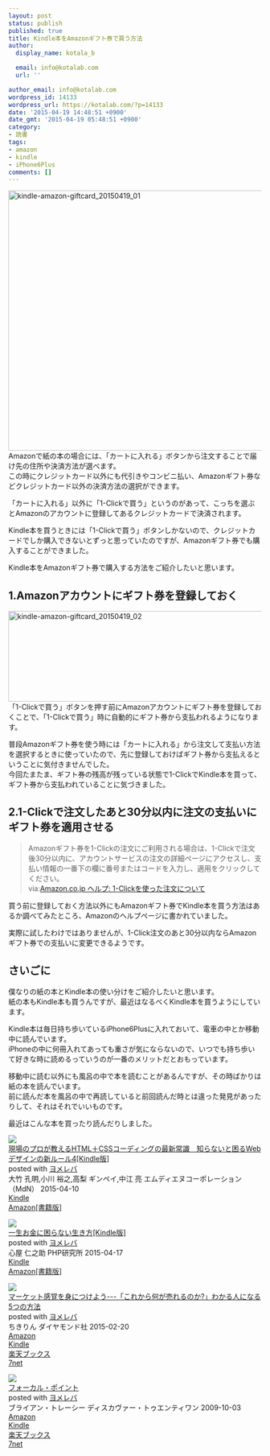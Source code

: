 ```yaml
---
layout: post
status: publish
published: true
title: Kindle本をAmazonギフト券で買う方法
author:
  display_name: kotala_b

  email: info@kotalab.com
  url: ''

author_email: info@kotalab.com
wordpress_id: 14133
wordpress_url: https://kotalab.com/?p=14133
date: '2015-04-19 14:48:51 +0900'
date_gmt: '2015-04-19 05:48:51 +0900'
category:
- 読書
tags:
- amazon
- kindle
- iPhone6Plus
comments: []
---
```

<p><img src="https://kotalab.com/wp-content/uploads/2015/04/kindle-amazon-giftcard_20150419_01-780x517.jpg" alt="kindle-amazon-giftcard_20150419_01" width="780" height="517" class="aligncenter size-large wp-image-14136" /><br />
Amazonで紙の本の場合には、「カートに入れる」ボタンから注文することで届け先の住所や決済方法が選べます。<br />
この時にクレジットカード以外にも代引きやコンビニ払い、Amazonギフト券などクレジットカード以外の決済方法の選択ができます。</p>
<p>「カートに入れる」以外に「1-Clickで買う」というのがあって、こっちを選ぶとAmazonのアカウントに登録してあるクレジットカードで決済されます。</p>
<p>Kindle本を買うときには「1-Clickで買う」ボタンしかないので、クレジットカードでしか購入できないとずっと思っていたのですが、Amazonギフト券でも購入することができました。</p>
<p>Kindle本をAmazonギフト券で購入する方法をご紹介したいと思います。<br />
<!--more--></p>
<h2>1.Amazonアカウントにギフト券を登録しておく</h2>
<p><img src="https://kotalab.com/wp-content/uploads/2015/04/kindle-amazon-giftcard_20150419_02-780x180.png" alt="kindle-amazon-giftcard_20150419_02" width="780" height="180" class="aligncenter size-large wp-image-14135" /><br />
「1-Clickで買う」ボタンを押す前にAmazonアカウントにギフト券を登録しておくことで、「1-Clickで買う」時に自動的にギフト券から支払われるようになります。</p>
<p>普段Amazonギフト券を使う時には「カートに入れる」から注文して支払い方法を選択するときに使っていたので、先に登録しておけばギフト券から支払えるということに気付きませんでした。<br />
今回たまたま、ギフト券の残高が残っている状態で1-ClickでKindle本を買って、ギフト券から支払われていることに気づきました。</p>
<h2>2.1-Clickで注文したあと30分以内に注文の支払いにギフト券を適用させる</h2>
<blockquote><p>Amazonギフト券を1-Clickの注文にご利用される場合は、1-Clickで注文後30分以内に、アカウントサービスの注文の詳細ページにアクセスし、支払い情報の一番下の欄に番号またはコードを入力し、適用をクリックしてください。<br />
via:<a href="https://www.amazon.co.jp/gp/help/customer/display.html?nodeId=201443070" target="_blank">Amazon.co.jp ヘルプ: 1-Clickを使った注文について</a>
</p></blockquote>
<p>買う前に登録しておく方法以外にもAmazonギフト券でKindle本を買う方法はあるか調べてみたところ、Amazonのヘルプページに書かれていました。</p>
<p>実際に試したわけではありませんが、1-Click注文のあと30分以内ならAmazonギフト券での支払いに変更できるようです。</p>
<h2>さいごに</h2>
<p>僕なりの紙の本とKindle本の使い分けをご紹介したいと思います。<br />
紙の本もKindle本も買うんですが、最近はなるべくKindle本を買うようにしています。</p>
<p>Kindle本は毎日持ち歩いているiPhone6Plusに入れておいて、電車の中とか移動中に読んでいます。<br />
iPhoneの中に何冊入れてあっても重さが気にならないので、いつでも持ち歩いて好きな時に読めるっていうのが一番のメリットだとおもっています。</p>
<p>移動中に読む以外にも風呂の中で本を読むことがあるんですが、その時ばかりは紙の本を読んでいます。<br />
前に読んだ本を風呂の中で再読していると前回読んだ時とは違った発見があったりして、それはそれでいいものです。</p>
<p>最近はこんな本を買ったり読んだりしました。</p>
<div class="booklink-box">
<div class="booklink-image"><a href="https://www.amazon.co.jp/exec/obidos/asin/B00VV5C40M/same-22/" rel="nofollow" target="_blank"><img src="https://images-fe.ssl-images-amazon.com/images/I/51k8BkK1KOL._SL160_.jpg" style="border: none;" /></a></div>
<div class="booklink-info">
<div class="booklink-name"><a href="https://www.amazon.co.jp/exec/obidos/asin/B00VV5C40M/same-22/" rel="nofollow" target="_blank">現場のプロが教えるHTML＋CSSコーディングの最新常識　知らないと困るWebデザインの新ルール4[Kindle版]</a>
<div class="booklink-powered-date">posted with <a href="https://yomereba.com" rel="nofollow" target="_blank">ヨメレバ</a></div>
</div>
<div class="booklink-detail">大竹 孔明,小川 裕之,高梨 ギンペイ,中江 亮 エムディエヌコーポレーション（MdN） 2015-04-10    </div>
<div class="booklink-link2">
<div class="shoplinkkindle"><a href="https://www.amazon.co.jp/exec/obidos/ASIN/B00VV5C40M/same-22/" rel="nofollow" target="_blank">Kindle</a></div>
<div class="shoplinkamazon"><a href="https://www.amazon.co.jp/exec/obidos/ASIN/4844364936/same-22/" rel="nofollow" target="_blank">Amazon[書籍版]</a></div>
</p></div>
</div>
<div class="booklink-footer"></div>
</div>
<div class="booklink-box">
<div class="booklink-image"><a href="https://www.amazon.co.jp/exec/obidos/asin/B00VHPUKR0/same-22/" rel="nofollow" target="_blank"><img src="https://images-fe.ssl-images-amazon.com/images/I/514Bazdy5FL._SL160_.jpg" style="border: none;" /></a></div>
<div class="booklink-info">
<div class="booklink-name"><a href="https://www.amazon.co.jp/exec/obidos/asin/B00VHPUKR0/same-22/" rel="nofollow" target="_blank">一生お金に困らない生き方[Kindle版]</a>
<div class="booklink-powered-date">posted with <a href="https://yomereba.com" rel="nofollow" target="_blank">ヨメレバ</a></div>
</div>
<div class="booklink-detail">心屋 仁之助 PHP研究所 2015-04-17    </div>
<div class="booklink-link2">
<div class="shoplinkkindle"><a href="https://www.amazon.co.jp/exec/obidos/ASIN/B00VHPUKR0/same-22/" rel="nofollow" target="_blank">Kindle</a></div>
<div class="shoplinkamazon"><a href="https://www.amazon.co.jp/exec/obidos/ASIN/4569822614/same-22/" rel="nofollow" target="_blank">Amazon[書籍版]</a></div>
</p></div>
</div>
<div class="booklink-footer"></div>
</div>
<div class="booklink-box">
<div class="booklink-image"><a href="https://www.amazon.co.jp/exec/obidos/asin/4478064784/same-22/" rel="nofollow" target="_blank"><img src="https://images-fe.ssl-images-amazon.com/images/I/51GLVSqdPLL._SL160_.jpg" style="border: none;" /></a></div>
<div class="booklink-info">
<div class="booklink-name"><a href="https://www.amazon.co.jp/exec/obidos/asin/4478064784/same-22/" rel="nofollow" target="_blank">マーケット感覚を身につけよう---「これから何が売れるのか?」わかる人になる5つの方法</a>
<div class="booklink-powered-date">posted with <a href="https://yomereba.com" rel="nofollow" target="_blank">ヨメレバ</a></div>
</div>
<div class="booklink-detail">ちきりん ダイヤモンド社 2015-02-20    </div>
<div class="booklink-link2">
<div class="shoplinkamazon"><a href="https://www.amazon.co.jp/exec/obidos/asin/4478064784/same-22/" rel="nofollow" target="_blank">Amazon</a></div>
<div class="shoplinkkindle"><a href="https://www.amazon.co.jp/exec/obidos/ASIN/B00TPC8JXE/same-22/" rel="nofollow" target="_blank">Kindle</a></div>
<div class="shoplinkrakuten"><a href="http://c.af.moshimo.com/af/c/click?a_id=374939&p_id=56&pc_id=56&pl_id=637&s_v=b5Rz2P0601xu&url=http%3A%2F%2Fbooks.rakuten.co.jp%2Frb%2F13092091%2F" rel="nofollow" target="_blank">楽天ブックス</a><img src="http://i.af.moshimo.com/af/i/impression?a_id=374939&p_id=56&pc_id=56&pl_id=637" width="1" height="1" style="border:none;"></div>
<div class="shoplinkseven"><a href="https://ck.jp.ap.valuecommerce.com/servlet/referral?sid=2967684&pid=881104827&vc_url=http%3A%2F%2Fwww.7netshopping.jp%2Fbooks%2Fsearch_result%2F%3Fctgy%3Dbooks%26code%3D4478064784" target="_blank">7net</a><img src="http://atq.ad.valuecommerce.com/servlet/atq/gifbanner?sid=2967684&pid=881104827" height="1" width="1" border="0"></div>
</p></div>
</div>
<div class="booklink-footer"></div>
</div>
<div class="booklink-box">
<div class="booklink-image"><a href="https://www.amazon.co.jp/exec/obidos/asin/4887597460/same-22/" rel="nofollow" target="_blank"><img src="https://images-fe.ssl-images-amazon.com/images/I/418J55UaMQL._SL160_.jpg" style="border: none;" /></a></div>
<div class="booklink-info">
<div class="booklink-name"><a href="https://www.amazon.co.jp/exec/obidos/asin/4887597460/same-22/" rel="nofollow" target="_blank">フォーカル・ポイント</a>
<div class="booklink-powered-date">posted with <a href="https://yomereba.com" rel="nofollow" target="_blank">ヨメレバ</a></div>
</div>
<div class="booklink-detail">ブライアン・トレーシー ディスカヴァー・トゥエンティワン 2009-10-03    </div>
<div class="booklink-link2">
<div class="shoplinkamazon"><a href="https://www.amazon.co.jp/exec/obidos/asin/4887597460/same-22/" rel="nofollow" target="_blank">Amazon</a></div>
<div class="shoplinkkindle"><a href="https://www.amazon.co.jp/gp/search?keywords=%83t%83H%81%5B%83J%83%8B%81E%83%7C%83C%83%93%83g&__mk_ja_JP=%83J%83%5E%83J%83i&url=node%3D2275256051&tag=same-22" rel="nofollow" target="_blank">Kindle</a></div>
<div class="shoplinkrakuten"><a href="http://c.af.moshimo.com/af/c/click?a_id=374939&p_id=56&pc_id=56&pl_id=637&s_v=b5Rz2P0601xu&url=http%3A%2F%2Fbooks.rakuten.co.jp%2Frb%2F6198900%2F" rel="nofollow" target="_blank">楽天ブックス</a><img src="http://i.af.moshimo.com/af/i/impression?a_id=374939&p_id=56&pc_id=56&pl_id=637" width="1" height="1" style="border:none;"></div>
<div class="shoplinkseven"><a href="https://ck.jp.ap.valuecommerce.com/servlet/referral?sid=2967684&pid=881104827&vc_url=http%3A%2F%2Fwww.7netshopping.jp%2Fbooks%2Fsearch_result%2F%3Fctgy%3Dbooks%26code%3D4887597460" target="_blank">7net</a><img src="http://atq.ad.valuecommerce.com/servlet/atq/gifbanner?sid=2967684&pid=881104827" height="1" width="1" border="0"></div>
</p></div>
</div>
<div class="booklink-footer"></div>
</div>
